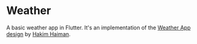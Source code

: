 # Weather

A basic weather app in Flutter. It's an implementation of the [Weather App
design](https://dribbble.com/shots/17998271-Cuacane-Weather-App) by [Hakim Haiman](https://dribbble.com/mochamadhakim).

